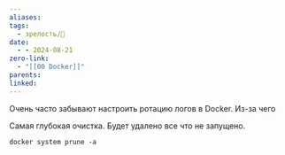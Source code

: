 ```yaml
---
aliases: 
tags:
  - зрелость/🌱
date:
  - - 2024-08-21
zero-link:
  - "[[00 Docker]]"
parents: 
linked:
---
```

Очень часто забывают настроить ротацию логов в Docker. Из-за чего 

Самая глубокая очистка. Будет удалено все что не запущено.
```
docker system prune -a
```